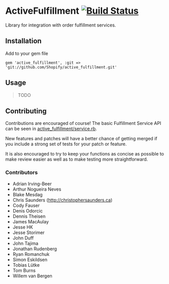 # ActiveFulfillment [![Build Status](https://travis-ci.org/Shopify/active_fulfillment.png?branch=master)](https://travis-ci.org/Shopify/active_fulfillment)

Library for integration with order fulfillment services.

## Installation

Add to your gem file
```
gem 'active_fulfillment', :git => 'git://github.com/Shopify/active_fulfillment.git'
```

## Usage

> TODO


## Contributing

Contributions are encouraged of course! The basic Fulfillment Service API can be seen in
[active_fulfillment/service.rb](https://github.com/Shopify/active_fulfillment/blob/master/lib/active_fulfillment/service.rb).

New features and patches will have a better chance of getting merged if you include a strong
set of tests for your patch or feature.

It is also encouraged to try to keep your functions as concise as possible to make review easier
as well as to make testing more straightforward.


### Contributors

* Adrian Irving-Beer
* Arthur Nogueira Neves
* Blake Mesdag
* Chris Saunders (<http://christophersaunders.ca>)
* Cody Fauser
* Denis Odorcic
* Dennis Theisen
* James MacAulay
* Jesse HK
* Jesse Storimer
* John Duff
* John Tajima
* Jonathan Rudenberg
* Ryan Romanchuk
* Simon Eskildsen
* Tobias Lütke
* Tom Burns
* Willem van Bergen
